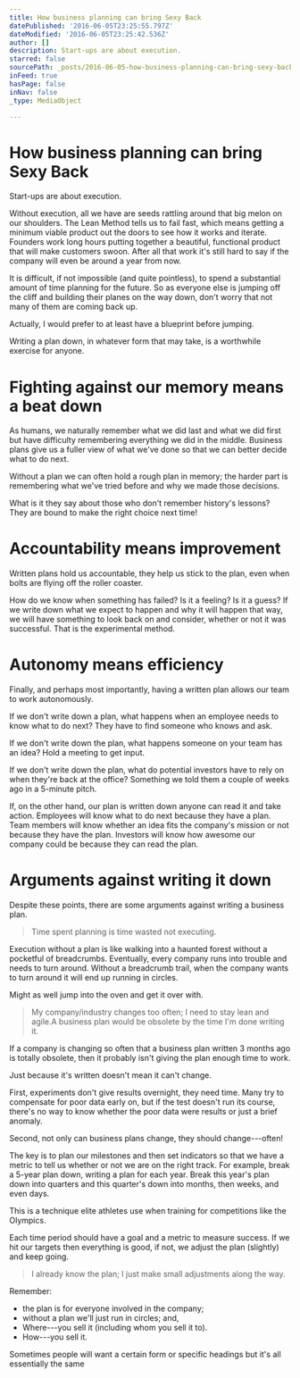 ```yaml
---
title: How business planning can bring Sexy Back
datePublished: '2016-06-05T23:25:55.797Z'
dateModified: '2016-06-05T23:25:42.536Z'
author: []
description: Start-ups are about execution.
starred: false
sourcePath: _posts/2016-06-05-how-business-planning-can-bring-sexy-back.md
inFeed: true
hasPage: false
inNav: false
_type: MediaObject

---
```

# How business planning can bring Sexy Back

Start-ups are about execution.

Without execution, all we have are seeds rattling around that big melon on our shoulders. The Lean Method tells us to fail fast, which means getting a minimum viable product out the doors to see how it works and iterate. Founders work long hours putting together a beautiful, functional product that will make customers swoon. After all that work it's still hard to say if the company will even be around a year from now.

It is difficult, if not impossible (and quite pointless), to spend a substantial amount of time planning for the future. So as everyone else is jumping off the cliff and building their planes on the way down, don't worry that not many of them are coming back up.

Actually, I would prefer to at least have a blueprint before jumping.

Writing a plan down, in whatever form that may take, is a worthwhile exercise for anyone.

# Fighting against our memory means a beat down

As humans, we naturally remember what we did last and what we did first but have difficulty remembering everything we did in the middle. Business plans give us a fuller view of what we've done so that we can better decide what to do next.

Without a plan we can often hold a rough plan in memory; the harder part is remembering what we've tried before and why we made those decisions.

What is it they say about those who don't remember history's lessons? They are bound to make the right choice next time!

# Accountability means improvement

Written plans hold us accountable, they help us stick to the plan, even when bolts are flying off the roller coaster.

How do we know when something has failed? Is it a feeling? Is it a guess? If we write down what we expect to happen and why it will happen that way, we will have something to look back on and consider, whether or not it was successful. That is the experimental method.

# Autonomy means efficiency

Finally, and perhaps most importantly, having a written plan allows our team to work autonomously.

If we don't write down a plan, what happens when an employee needs to know what to do next? They have to find someone who knows and ask.

If we don't write down the plan, what happens someone on your team has an idea? Hold a meeting to get input.

If we don't write down the plan, what do potential investors have to rely on when they're back at the office? Something we told them a couple of weeks ago in a 5-minute pitch.

If, on the other hand, our plan is written down anyone can read it and take action. Employees will know what to do next because they have a plan. Team members will know whether an idea fits the company's mission or not because they have the plan. Investors will know how awesome our company could be because they can read the plan.

# Arguments against writing it down

Despite these points, there are some arguments against writing a business plan.

> Time spent planning is time wasted not executing.

Execution without a plan is like walking into a haunted forest without a pocketful of breadcrumbs. Eventually, every company runs into trouble and needs to turn around. Without a breadcrumb trail, when the company wants to turn around it will end up running in circles.

Might as well jump into the oven and get it over with.

> My company/industry changes too often; I need to stay lean and agile.A business plan would be obsolete by the time I'm done writing it.

If a company is changing so often that a business plan written 3 months ago is totally obsolete, then it probably isn't giving the plan enough time to work.

Just because it's written doesn't mean it can't change.

First, experiments don't give results overnight, they need time. Many try to compensate for poor data early on, but if the test doesn't run its course, there's no way to know whether the poor data were results or just a brief anomaly.

Second, not only can business plans change, they should change---often!

The key is to plan our milestones and then set indicators so that we have a metric to tell us whether or not we are on the right track. For example, break a 5-year plan down, writing a plan for each year. Break this year's plan down into quarters and this quarter's down into months, then weeks, and even days.

This is a technique elite athletes use when training for competitions like the Olympics.

Each time period should have a goal and a metric to measure success. If we hit our targets then everything is good, if not, we adjust the plan (slightly) and keep going.

> I already know the plan; I just make small adjustments along the way.

Remember:

* the plan is for everyone involved in the company;
* without a plan we'll just run in circles; and,
* Where---you sell it (including whom you sell it to).
* How---you sell it.

Sometimes people will want a certain form or specific headings but it's all essentially the same